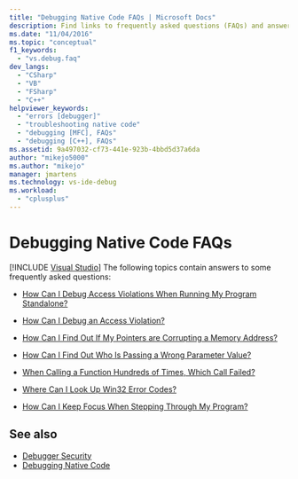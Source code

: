 ```yaml
---
title: "Debugging Native Code FAQs | Microsoft Docs"
description: Find links to frequently asked questions (FAQs) and answers about debugging native code in Visual Studio.
ms.date: "11/04/2016"
ms.topic: "conceptual"
f1_keywords:
  - "vs.debug.faq"
dev_langs:
  - "CSharp"
  - "VB"
  - "FSharp"
  - "C++"
helpviewer_keywords:
  - "errors [debugger]"
  - "troubleshooting native code"
  - "debugging [MFC], FAQs"
  - "debugging [C++], FAQs"
ms.assetid: 9a497032-cf73-441e-923b-4bbd5d37a6da
author: "mikejo5000"
ms.author: "mikejo"
manager: jmartens
ms.technology: vs-ide-debug
ms.workload:
  - "cplusplus"
---
```

# Debugging Native Code FAQs

 [!INCLUDE [Visual Studio](~/includes/applies-to-version/vs-windows-only.md)]
The following topics contain answers to some frequently asked questions:

- [How Can I Debug Access Violations When Running My Program Standalone?](../debugger/how-can-i-debug-access-violations-when-running-my-program-outside-the-debugger-q.md)

- [How Can I Debug an Access Violation?](../debugger/how-can-i-debug-an-access-violation-q.md)

- [How Can I Find Out If My Pointers are Corrupting a Memory Address?](../debugger/how-can-i-find-out-if-my-pointers-corrupt-a-memory-address-q.md)

- [How Can I Find Out Who Is Passing a Wrong Parameter Value?](../debugger/how-can-i-find-out-who-is-passing-a-wrong-parameter-value-q.md)

- [When Calling a Function Hundreds of Times, Which Call Failed?](../debugger/when-calling-a-function-hundreds-of-times-how-do-i-know-which-call-failed-q.md)

- [Where Can I Look Up Win32 Error Codes?](../debugger/where-can-i-look-up-win32-error-codes-q.md)

- [How Can I Keep Focus When Stepping Through My Program?](../debugger/how-can-i-keep-focus-when-stepping-through-my-program-q.md)

## See also
- [Debugger Security](../debugger/debugger-security.md)
- [Debugging Native Code](../debugger/debugging-native-code.md)